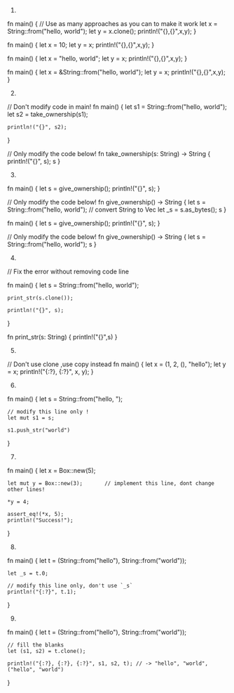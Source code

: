 1.


fn main() {
    // Use as many approaches as you can to make it work
    let x = String::from("hello, world");
    let y = x.clone();
    println!("{},{}",x,y);
}


fn main() {
    let x = 10;
    let y = x;
    println!("{},{}",x,y);
}


fn main() {
    let x = "hello, world";
    let y = x;
    println!("{},{}",x,y);
}



fn main() {
    let x = &String::from("hello, world");
    let y = x;
    println!("{},{}",x,y);
}





2.


// Don't modify code in main!
fn main() {
    let s1 = String::from("hello, world");
    let s2 = take_ownership(s1);

    println!("{}", s2);
}

// Only modify the code below!
fn take_ownership(s: String) -> String {
    println!("{}", s);
    s
}


3.

fn main() {
    let s = give_ownership();
    println!("{}", s);
}

// Only modify the code below!
fn give_ownership() -> String {
    let s = String::from("hello, world");
    // convert String to Vec
    let _s = s.as_bytes();
    s
}


fn main() {
    let s = give_ownership();
    println!("{}", s);
}

// Only modify the code below!
fn give_ownership() -> String {
    let s = String::from("hello, world");
    s
}


4.
// Fix the error without removing code line

fn main() {
    let s = String::from("hello, world");

    print_str(s.clone());

    println!("{}", s);
}

fn print_str(s: String)  {
    println!("{}",s)
}


5.

// Don't use clone ,use copy instead
fn main() {
    let x = (1, 2, (), "hello");
    let y = x;
    println!("{:?}, {:?}", x, y);
}


6.


fn main() {
    let s = String::from("hello, ");
    
    // modify this line only !
    let mut s1 = s;

    s1.push_str("world")
}


7.


fn main() {
    let x = Box::new(5);
    
    let mut y = Box::new(3);       // implement this line, dont change other lines!
    
    *y = 4;
    
    assert_eq!(*x, 5);
    println!("Success!");
}


8.


fn main() {
    let t = (String::from("hello"), String::from("world"));
 
    let _s = t.0;
 
    // modify this line only, don't use `_s`
    println!("{:?}", t.1);
 }


9.


fn main() {
    let t = (String::from("hello"), String::from("world"));

    // fill the blanks
    let (s1, s2) = t.clone();

    println!("{:?}, {:?}, {:?}", s1, s2, t); // -> "hello", "world", ("hello", "world")
}

